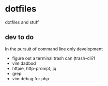 # dotfiles

dotfiles and stuff

## dev to do

In the pursuit of command line only development

* figure out a terminal trash can (trash-cli?)
* vim dadbod
* httpie, http-prompt, jq
* grep
* vim debug for php
